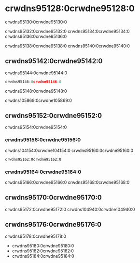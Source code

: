 # crwdns95128:0crwdne95128:0

<p class="description">crwdns95130:0crwdne95130:0</p>

crwdns95132:0crwdne95132:0 crwdns95134:0crwdne95134:0 crwdns95136:0crwdne95136:0

crwdns95138:0crwdne95138:0 crwdns95140:0crwdne95140:0

## crwdns95142:0crwdne95142:0

crwdns95144:0crwdne95144:0

```jsx
crwdns95146:0crwdne95146:0
```

crwdns95148:0crwdne95148:0

crwdns105869:0crwdne105869:0

## crwdns95152:0crwdne95152:0

crwdns95154:0crwdne95154:0

### crwdns95156:0crwdne95156:0

crwdns104154:0crwdne104154:0 crwdns95160:0crwdne95160:0

```html
crwdns95162:0crwdne95162:0
```

### crwdns95164:0crwdne95164:0

crwdns95166:0crwdne95166:0 crwdns95168:0crwdne95168:0

## crwdns95170:0crwdne95170:0

crwdns95172:0crwdne95172:0 crwdns104940:0crwdne104940:0

## crwdns95176:0crwdne95176:0

crwdns95178:0crwdne95178:0

- crwdns95180:0crwdne95180:0
- crwdns95182:0crwdne95182:0
- crwdns95184:0crwdne95184:0